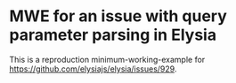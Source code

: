 # MWE for an issue with query parameter parsing in Elysia

This is a reproduction minimum-working-example for https://github.com/elysiajs/elysia/issues/929.
